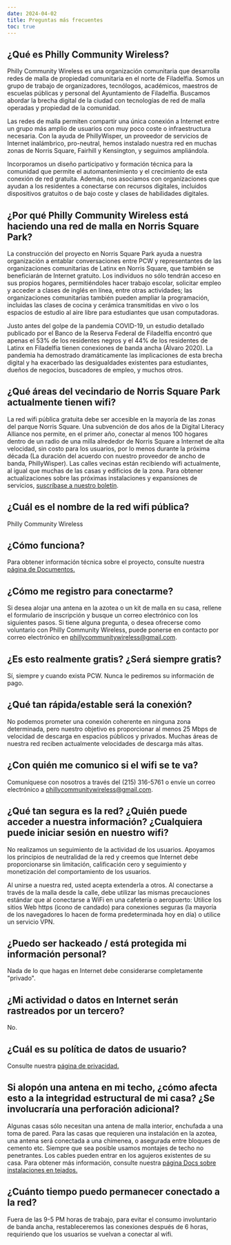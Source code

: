 ```yaml
---
date: 2024-04-02
title: Preguntas más frecuentes
toc: true
---
```


## ¿Qué es Philly Community Wireless?

Philly Community Wireless es una organización comunitaria que desarrolla redes de malla de propiedad comunitaria en el norte de Filadelfia. Somos un grupo de trabajo de organizadores, tecnólogos, académicos, maestros de escuelas públicas y personal del Ayuntamiento de Filadelfia. Buscamos abordar la brecha digital de la ciudad con tecnologías de red de malla operadas y propiedad de la comunidad.

Las redes de malla permiten compartir una única conexión a Internet entre un grupo más amplio de usuarios con muy poco coste o infraestructura necesaria. Con la ayuda de PhillyWisper, un proveedor de servicios de Internet inalámbrico, pro-neutral, hemos instalado nuestra red en muchas zonas de Norris Square, Fairhill y Kensington, y seguimos ampliándola.

Incorporamos un diseño participativo y formación técnica para la comunidad que permite el automantenimiento y el crecimiento de esta conexión de red gratuita. Además, nos asociamos con organizaciones que ayudan a los residentes a conectarse con recursos digitales, incluidos dispositivos gratuitos o de bajo coste y clases de habilidades digitales. 

## ¿Por qué Philly Community Wireless está haciendo una red de malla en Norris Square Park?

La construcción del proyecto en Norris Square Park ayuda a nuestra organización a entablar conversaciones entre PCW y representantes de las organizaciones comunitarias de Latinx en Norris Square, que también se beneficiarán de Internet gratuito. Los individuos no sólo tendrán acceso en sus propios hogares, permitiéndoles hacer trabajo escolar, solicitar empleo y acceder a clases de inglés en línea, entre otras actividades; las organizaciones comunitarias también pueden ampliar la programación, incluidas las clases de cocina y cerámica transmitidas en vivo o los espacios de estudio al aire libre para estudiantes que usan computadoras.

Justo antes del golpe de la pandemia COVID-19, un estudio detallado publicado por el Banco de la Reserva Federal de Filadelfia encontró que apenas el 53% de los residentes negros y el 44% de los residentes de Latinx en Filadelfia tienen conexiones de banda ancha (Álvaro 2020). La pandemia ha demostrado dramáticamente las implicaciones de esta brecha digital y ha exacerbado las desigualdades existentes para estudiantes, dueños de negocios, buscadores de empleo, y muchos otros.

## ¿Qué áreas del vecindario de Norris Square Park actualmente tienen wifi?

La red wifi pública gratuita debe ser accesible en la mayoría de las zonas del parque Norris Square. Una subvención de dos años de la Digital Literacy Alliance nos permite, en el primer año, conectar al menos 100 hogares dentro de un radio de una milla alrededor de Norris Square a Internet de alta velocidad, sin costo para los usuarios, por lo menos durante la próxima década (La duración del acuerdo con nuestro proveedor de ancho de banda, PhillyWisper). Las calles vecinas están recibiendo wifi actualmente, al igual que muchas de las casas y edificios de la zona. Para obtener actualizaciones sobre las próximas instalaciones y expansiones de servicios, [suscríbase a nuestro boletín](https://phillycommunitywireless.us5.list-manage.com/subscribe?u=7a97e4278a5833f5505a85940&id=6af414f631).

## ¿Cuál es el nombre de la red wifi pública?

Philly Community Wireless

## ¿Cómo funciona?

Para obtener información técnica sobre el proyecto, consulte nuestra [página de Documentos.](https://docs.phillycommunitywireless.org/en/latest/)

## ¿Cómo me registro para conectarme?

Si desea alojar una antena en la azotea o un kit de malla en su casa, rellene el formulario de inscripción y busque un correo electrónico con los siguientes pasos. Si tiene alguna pregunta, o desea ofrecerse como voluntario con Philly Community Wireless, puede ponerse en contacto por correo electrónico en phillycommunitywireless@gmail.com.

## ¿Es esto realmente gratis? ¿Será siempre gratis?

Sí, siempre y cuando exista PCW. Nunca le pediremos su información de pago.

## ¿Qué tan rápida/estable será la conexión?

No podemos prometer una conexión coherente en ninguna zona determinada, pero nuestro objetivo es proporcionar al menos 25 Mbps de velocidad de descarga en espacios públicos y privados. Muchas áreas de nuestra red reciben actualmente velocidades de descarga más altas.

## ¿Con quién me comunico si el wifi se te va?

Comuníquese con nosotros a través del (215) 316-5761 o envíe un correo electrónico a phillycommunitywireless@gmail.com.

## ¿Qué tan segura es la red? ¿Quién puede acceder a nuestra información? ¿Cualquiera puede iniciar sesión en nuestro wifi?

No realizamos un seguimiento de la actividad de los usuarios. Apoyamos los principios de neutralidad de la red y creemos que Internet debe proporcionarse sin limitación, calificación cero y seguimiento y monetización del comportamiento de los usuarios.

Al unirse a nuestra red, usted acepta extenderla a otros. Al conectarse a través de la malla desde la calle, debe utilizar las mismas precauciones estándar que al conectarse a WiFi en una cafetería o aeropuerto: Utilice los sitios Web https (icono de candado) para conexiones seguras (la mayoría de los navegadores lo hacen de forma predeterminada hoy en día) o utilice un servicio VPN.

## ¿Puedo ser hackeado / está protegida mi información personal?

Nada de lo que hagas en Internet debe considerarse completamente "privado".

## ¿Mi actividad o datos en Internet serán rastreados por un tercero?

No.

## ¿Cuál es su política de datos de usuario?

Consulte nuestra [página de privacidad.](https://phillycommunitywireless.org/es/privacy/)

## Si alopón una antena en mi techo, ¿cómo afecta esto a la integridad estructural de mi casa? ¿Se involucraría una perforación adicional?

Algunas casas sólo necesitan una antena de malla interior, enchufada a una toma de pared. Para las casas que requieren una instalación en la azotea, una antena será conectada a una chimenea, o asegurada entre bloques de cemento etc. Siempre que sea posible usamos montajes de techo no penetrantes. Los cables pueden entrar en los agujeros existentes de su casa. Para obtener más información, consulte nuestra [página Docs sobre instalaciones en tejados.](https://docs.phillycommunitywireless.org/en/latest/rooftop%20installation/)

## **¿Cuánto tiempo puedo permanecer conectado a la red?**

Fuera de las 9-5 PM horas de trabajo, para evitar el consumo involuntario de banda ancha, restableceremos las conexiones después de 6 horas, requiriendo que los usuarios se vuelvan a conectar al wifi.
